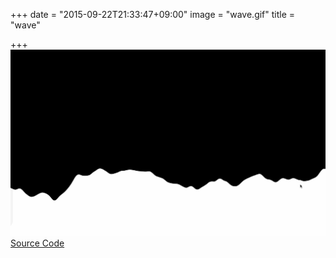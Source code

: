 +++
date = "2015-09-22T21:33:47+09:00"
image = "wave.gif"
title = "wave"

+++
![](../../../images/wave.gif)  
[Source Code](https://github.com/nomi1126/processing_work/tree/master/2015_09_13_wave/wave_2)
